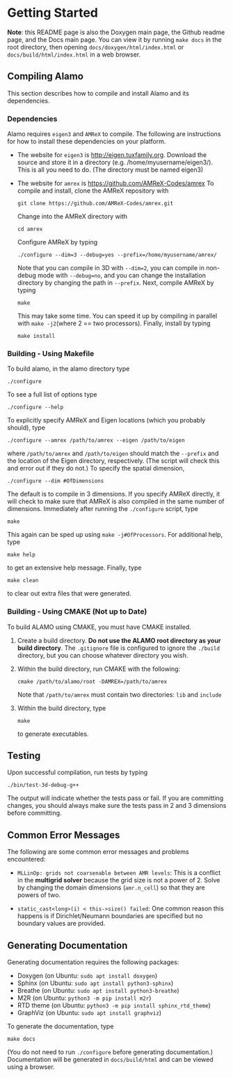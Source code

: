 # Getting Started #

**Note**: this README page is also the Doxygen main page, the Github readme page, and the Docs main page.
You can view it by running `make docs` in the root directory, then opening `docs/doxygen/html/index.html` or `docs/build/html/index.html` in a web browser. 

## Compiling Alamo ##

This section describes how to compile and install Alamo and its dependencies.

### Dependencies ###

Alamo requires `eigen3` and `AMReX` to compile. 
The following are instructions for how to install these dependencies on your platform.

* The website for `eigen3` is http://eigen.tuxfamily.org. 
  Download the source and store it in a directory (e.g. /home/myusername/eigen3/). 
  This is all you need to do.
  (The directory must be named eigen3)
* The website for `amrex` is https://github.com/AMReX-Codes/amrex
  To compile and install, clone the AMReX repository with 
  
      git clone https://github.com/AMReX-Codes/amrex.git
    
  Change into the AMReX directory with 
  
      cd amrex
  
  Configure AMReX by typing
  
      ./configure --dim=3 --debug=yes --prefix=/home/myusername/amrex/
  
  Note that you can compile in 3D with `--dim=2`, you can compile in non-debug mode with `--debug=no`, 
  and you can change the installation directory by changing the path in `--prefix`.
  Next, compile AMReX by typing
  
      make
      
  This may take some time. You can speed it up by compiling in parallel with `make -j2`(where 2 == two processors).
  Finally, install by typing
  
      make install
  

### Building - Using Makefile ###

To build alamo, in the alamo directory type

    ./configure

To see a full list of options type 

    ./configure --help

To explicitly specify AMReX and Eigen locations (which you probably should), type 

    ./configure --amrex /path/to/amrex --eigen /path/to/eigen

where `/path/to/amrex` and `/path/to/eigen` should match the `--prefix` and the location of the Eigen directory, respectively.
(The script will check this and error out if they do not.)
To specify the spatial dimension,

    ./configure --dim #OfDimensions

The default is to compile in 3 dimensions.
If you specify AMReX directly, it will check to make sure that AMReX is also compiled in the same number of dimensions.
Immediately after running the `./configure` script, type

    make

This again can be sped up using `make -j#OfProcessors`.
For additional help, type 

    make help

to get an extensive help message.
Finally, type 

    make clean

to clear out extra files that were generated.

### Building - Using CMAKE (Not up to Date) ###

To build ALAMO using CMAKE, you must have CMAKE installed. 
1. Create a build directory.
   **Do not use the ALAMO root directory as your build directory**.
   The `.gitignore` file is configured to ignore the `./build` directory, but you can choose whatever directory you wish.
2. Within the build directory, run CMAKE with the following:

       cmake /path/to/alamo/root -DAMREX=/path/to/amrex
	   
   Note that `/path/to/amrex` must contain two directories: `lib` and `include`
3. Within the build directory, type

       make
		
   to generate executables.

## Testing ##

Upon successful compilation, run tests by typing

    ./bin/test-3d-debug-g++

The output will indicate whether the tests pass or fail.
If you are committing changes, you should always make sure the tests pass in 2 and 3 dimensions before committing.

## Common Error Messages ##

The following are some common error messages and problems encountered:

* `MLLinOp: grids not coarsenable between AMR levels`:
  This is a conflict in the **multigrid solver** because the grid size is not a power of 2.
  Solve by changing the domain dimensions (`amr.n_cell`) so that they are powers of two.

* `static_cast<long>(i) < this->size() failed`:
  One common reason this happens is if Dirichlet/Neumann boundaries are specified but no boundary values are provided.

## Generating Documentation ##

Generating documentation requires the following packages:

* Doxygen (on Ubuntu: `sudo apt install doxygen`)
* Sphinx (on Ubuntu: `sudo apt install python3-sphinx`)
* Breathe (on Ubuntu: `sudo apt install python3-breathe`)
* M2R (on Ubuntu: `python3 -m pip install m2r`)
* RTD theme (on Ubuntu: `python3 -m pip install sphinx_rtd_theme`)
* GraphViz (on Ubuntu: `sudo apt install graphviz`)

To generate the documentation, type

    make docs

(You do not need to run `./configure` before generating documentation.)
Documentation will be generated in `docs/build/html` and can be viewed using a browser.
